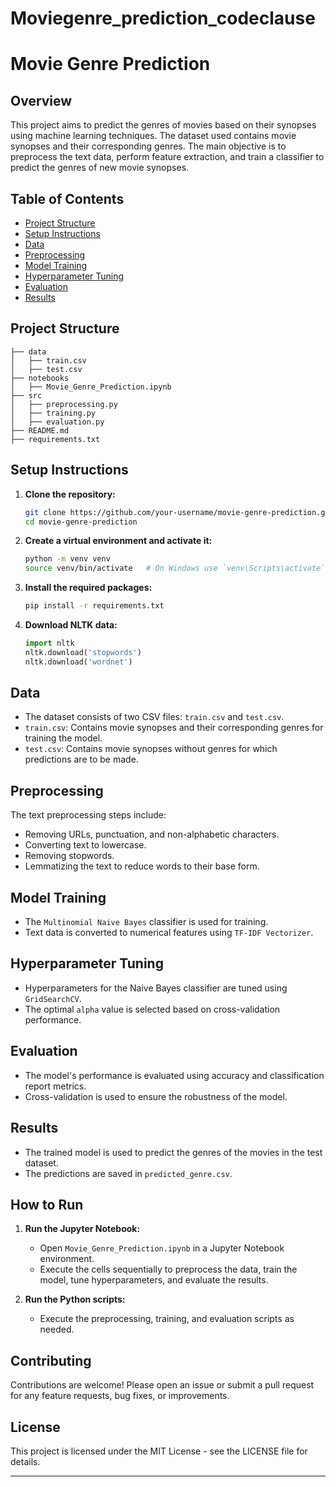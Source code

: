 # Moviegenre_prediction_codeclause


# Movie Genre Prediction

## Overview
This project aims to predict the genres of movies based on their synopses using machine learning techniques. The dataset used contains movie synopses and their corresponding genres. The main objective is to preprocess the text data, perform feature extraction, and train a classifier to predict the genres of new movie synopses.

## Table of Contents
- [Project Structure](#project-structure)
- [Setup Instructions](#setup-instructions)
- [Data](#data)
- [Preprocessing](#preprocessing)
- [Model Training](#model-training)
- [Hyperparameter Tuning](#hyperparameter-tuning)
- [Evaluation](#evaluation)
- [Results](#results)

## Project Structure
```
├── data
│   ├── train.csv
│   ├── test.csv
├── notebooks
│   ├── Movie_Genre_Prediction.ipynb
├── src
│   ├── preprocessing.py
│   ├── training.py
│   ├── evaluation.py
├── README.md
├── requirements.txt
```

## Setup Instructions
1. **Clone the repository:**
   ```bash
   git clone https://github.com/your-username/movie-genre-prediction.git
   cd movie-genre-prediction
   ```

2. **Create a virtual environment and activate it:**
   ```bash
   python -m venv venv
   source venv/bin/activate   # On Windows use `venv\Scripts\activate`
   ```

3. **Install the required packages:**
   ```bash
   pip install -r requirements.txt
   ```

4. **Download NLTK data:**
   ```python
   import nltk
   nltk.download('stopwords')
   nltk.download('wordnet')
   ```

## Data
- The dataset consists of two CSV files: `train.csv` and `test.csv`.
- `train.csv`: Contains movie synopses and their corresponding genres for training the model.
- `test.csv`: Contains movie synopses without genres for which predictions are to be made.

## Preprocessing
The text preprocessing steps include:
- Removing URLs, punctuation, and non-alphabetic characters.
- Converting text to lowercase.
- Removing stopwords.
- Lemmatizing the text to reduce words to their base form.

## Model Training
- The `Multinomial Naive Bayes` classifier is used for training.
- Text data is converted to numerical features using `TF-IDF Vectorizer`.

## Hyperparameter Tuning
- Hyperparameters for the Naive Bayes classifier are tuned using `GridSearchCV`.
- The optimal `alpha` value is selected based on cross-validation performance.

## Evaluation
- The model's performance is evaluated using accuracy and classification report metrics.
- Cross-validation is used to ensure the robustness of the model.

## Results
- The trained model is used to predict the genres of the movies in the test dataset.
- The predictions are saved in `predicted_genre.csv`.

## How to Run
1. **Run the Jupyter Notebook:**
   - Open `Movie_Genre_Prediction.ipynb` in a Jupyter Notebook environment.
   - Execute the cells sequentially to preprocess the data, train the model, tune hyperparameters, and evaluate the results.

2. **Run the Python scripts:**
   - Execute the preprocessing, training, and evaluation scripts as needed.

## Contributing
Contributions are welcome! Please open an issue or submit a pull request for any feature requests, bug fixes, or improvements.

## License
This project is licensed under the MIT License - see the LICENSE file for details.

---
